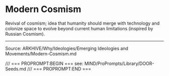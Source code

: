 # Modern Cosmism

Revival of cosmism; idea that humanity should merge with technology and colonize space to evolve beyond current human limitations (inspired by Russian Cosmism).

---
Source: ARKHIVE/Why/Ideologies/Emerging Ideologies and Movements/Modern-Cosmism.md

/// === PROPROMPT:BEGIN ===
see: MIND/ProPrompts/Library/DOOR-Seeds.md
/// === PROPROMPT:END ===
